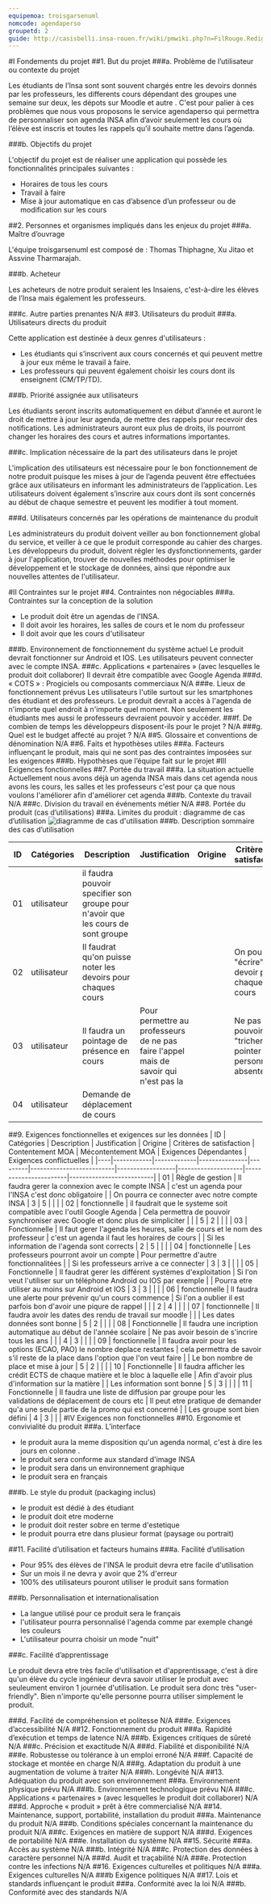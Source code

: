 ```yaml
---
equipemoa: troisgarsenuml
nomcode: agendaperso
groupetd: 2
guide: http://casisbelli.insa-rouen.fr/wiki/pmwiki.php?n=FilRouge.RedigerCdc
---
```


#I	Fondements du projet
##1. But du projet
###a. Problème de l’utilisateur ou contexte du projet 

Les étudiants de l’Insa sont sont souvent chargés entre les devoirs donnés par les professeurs, les differents cours dépendant des groupes  une semaine sur deux, les dépots sur Moodle et autre .
C'est pour palier à ces problèmes que nous vous proposons le service agendaperso qui permettra de personnaliser son agenda INSA afin d’avoir seulement les cours où l’élève est inscris et toutes les rappels qu’il souhaite mettre dans l’agenda.

###b. Objectifs du projet

L'objectif du projet est de réaliser une application qui possède les fonctionnalités principales suivantes :

* Horaires de tous les cours 
* Travail à faire
* Mise à jour automatique en cas d’absence d’un professeur ou de modification sur les cours


##2. Personnes et organismes impliqués dans les enjeux du projet 
###a. Maître d’ouvrage

L'équipe troisgarsenuml est composé de : Thomas Thiphagne, Xu Jitao et Assvine Tharmarajah.

###b. Acheteur

Les acheteurs de notre produit seraient les Insaiens, c'est-à-dire les élèves de l’Insa mais également les professeurs.

###c. Autre parties prenantes
N/A
##3. Utilisateurs du produit
###a.	Utilisateurs directs du produit

Cette application est destinée à deux genres d'utilisateurs :

* Les étudiants qui s’inscrivent aux cours concernés et qui peuvent mettre à jour eux même le travail à faire.
* Les professeurs qui peuvent également choisir les cours dont ils enseignent (CM/TP/TD).

###b. Priorité assignée aux utilisateurs

Les étudiants seront inscrits automatiquement en début d’année et auront le droit de mettre à jour leur agenda, de mettre des rappels pour recevoir des notifications. Les administrateurs auront eux plus de droits, ils pourront changer les horaires des cours et autres informations importantes.

###c. Implication nécessaire de la part des utilisateurs dans le projet

L'implication des utilisateurs est nécessaire pour le bon fonctionnement de notre produit puisque les mises à jour de l’agenda peuvent être effectuées grâce aux utilisateurs en informant les administrateurs de l’application.
Les utilisateurs doivent également s’inscrire aux cours dont ils sont concernés au début de chaque semestre et peuvent les modifier à tout moment.

###d. Utilisateurs concernés par les opérations de maintenance du produit

Les administrateurs du produit doivent veiller au bon fonctionnement global du service, et veiller à ce que le produit corresponde au cahier des charges.
Les développeurs du produit, doivent régler les dysfonctionnements, garder à jour l'application, trouver de nouvelles méthodes pour optimiser le développement et le stockage de données, ainsi que répondre aux nouvelles attentes de l'utilisateur.

#II	Contraintes sur le projet 
##4. Contraintes non négociables
###a. Contraintes sur la conception de la solution
* Le produit doit être un agendas de l'INSA.
* Il doit avoir les horaires, les salles de cours et le nom du professeur
* Il doit avoir que les cours d'utilisateur

###b. Environnement de fonctionnement du système actuel
Le produit devrait fonctionner sur Android et IOS. Les utilisateurs peuvent connecter avec le compte INSA.
###c. Applications « partenaires » (avec lesquelles le produit doit collaborer)
Il devrait être compatible avec Google Agenda
###d. « COTS » : Progiciels ou composants commerciaux
N/A
###e. Lieux de fonctionnement prévus
Les utilisateurs l'utile surtout sur les smartphones des étudiant et des professeurs. Le produit devrait a accès à l'agenda de n'importe quel endroit à n'importe quel moment. Non seulement les étudiants mes aussi le professeurs devraient pouvoir y accéder.
###f. De combien de temps les développeurs disposent-ils pour le projet ?
N/A
###g. Quel est le budget affecté au projet ?
N/A
##5. Glossaire et conventions de dénomination
N/A
##6. Faits et hypothèses utiles
###a. Facteurs influençant le produit, mais qui ne sont pas des contraintes imposées sur les exigences
###b. Hypothèses que l’équipe fait sur le projet 
#III	Exigences fonctionnelles
##7. Portée du travail
###a. La situation actuelle
Actuellement nous avons déjà un agenda INSA mais dans cet agenda nous avons les cours, les salles et les professeurs c'est pour ça que nous voulons l'améliorer afin d'améliorer cet agenda
###b. Contexte du travail
N/A
###c. Division du travail en événements métier
N/A
##8. Portée du produit (cas d’utilisations)
###a. Limites du produit : diagramme de cas d’utilisation
![diagramme de cas d'utilisation](https://github.com/umlp/filr2017p-troisgarsenuml/blob/master/1.INIT/diagramme%20aux%20limites.png)
###b. Description sommaire des cas d’utilisation

| ID | Catégories | Description | Justification | Origine | Critères de satisfaction | Contentement MOA | Mécontentement MOA | Exigences Dépendantes | Exigences conflictuelles |
|----|------------|-------------|---------------|---------|--------------------------|------------------|--------------------|-----------------------|--------------------------|
| 01 | utilisateur  |     il faudra pouvoir specifier son groupe pour n'avoir que les cours de sont groupe     |          |        |           |    3      |     3     |           |            |
| 02  | utilisateur |    Il faudrat qu'on puisse noter les devoirs pour chaques cours      |          |        |     On pourra "écrire" les devoir pour chaque cours      |    4      |     3     |           |            |
| 03  | utilisateur  |     Il faudra un pointage de présence en cours     |      Pour permettre au professeurs de ne pas faire l'appel mais de savoir qui n'est pas la    |        |      Ne pas pouvoir "tricher", pointer une personne absente     |     5     |     2     |           |            |
| 04  | utilisateur |     Demande de déplacement de cours     |          |        |             |     5     |    3      |           |            |

##9. Exigences fonctionnelles et exigences sur les données
| ID | Catégories | Description | Justification | Origine | Critères de satisfaction | Contentement MOA | Mécontentement MOA | Exigences Dépendantes | Exigences conflictuelles |
|----|------------|-------------|---------------|---------|--------------------------|------------------|--------------------|-----------------------|--------------------------|
| 01 | Règle de gestion |  Il faudra gerer la connexion avec le compte INSA |     c'est un agenda pour l'INSA c'est donc obligatoire     |        |     On pourra ce connecter avec notre compte INSA        |     3     |     5     |           |            |
| 02 |  fonctionnelle  |   il faudrait que le systeme soit compatible avec l'outil Google Agenda       |     Cela permettra de pouvoir synchroniser avec Google et donc plus de simpliciter     |       |             |    5     |     2     |           |            |
| 03 | Fonctionnelle |   Il faut gerer l'agenda les heures, salle de cours et le nom des professeur       |    c'est un agenda il faut les horaires de cours      |        |       Si les information de l'agenda sont corrects      |     2     |      5    |           |            |
| 04	| fonctionnelle |     Les professeurs pourront avoir un compte     |     Pour permettre d'autre fonctionnalitées     |        |      Si les professeurs arrive a ce connecter       |    3      |    3      |           |            |
| 05  | Fonctionnelle |    Il faudrat gerer les différent systèmes d'exploitation      |    Si l'on veut l'utiliser sur un téléphone Android ou IOS par exemple      |       |     Pourra etre utiliser au moins sur Android et IOS      |      3    |   3       |           |            |
| 06  | fonctionnelle |    Il faudra une alerte pour prévenir qu'un cours commence     |    Si l'on a oublier il est parfois bon d'avoir une piqure de rappel      |        |             |     2     |     4     |           |            |
| 07  | fonctionnelle  |    Il faudra avoir les dates des rendu de travail sur moodle     |          |        |      Les dates données sont bonne       |     5     |     2     |           |            |
| 08 | Fonctionnelle  |     Il faudra une incription automatique au début de l'année scolaire     |     Ne pas avoir besoin de s'incrire tous les ans     |        |          |     4     |    3      |           |            |
| 09  | fonctionnelle |     Il faudra avoir pour les options (ECAO, PAO) le nombre deplace restantes     |     cela permettra de savoir s'il reste de la place dans l'option que l'on veut faire     |        |      Le bon nombre de place et mise à jour       |       5   |     2     |           |            |
| 10  | Fonctionnelle  |    Il faudra afficher les crédit ECTS de chaque matière et le bloc à laquelle elle      |     Afin d'avoir plus d'information sur la matière     |       |      Les information sont bonne      |     5     |     3     |           |            |
| 11  | Fonctionnelle  |     Il faudra une liste de diffusion par groupe pour les validations de déplacement de cours etc     | Il peut etre pratique de demander qu'a une seule partie de la promo qui est concerné    |        |       Les groupe sont bien défini      |     4     |    3      |           |            |
#IV	Exigences non fonctionnelles
##10. Ergonomie et convivialité du produit
###a. L’interface

* le produit aura la meme disposition qu'un agenda normal, c'est à dire les jours en colonne .
* le produit sera conforme aux standard d'image INSA
* le produit sera dans un environnement graphique
* le produit sera en français 

###b. Le style du produit (packaging inclus)

* le produit est dédié à des étudiant
* le produit doit etre moderne
* le produit doit rester sobre en terme d'estetique
* le produit pourra etre dans plusieur format (paysage ou portrait)

##11. Facilité d’utilisation et facteurs humains 
###a. Facilité d’utilisation

* Pour 95% des élèves de l'INSA le produit devra etre facile d'utilisation
* Sur un mois il ne devra y avoir que 2% d'erreur
* 100% des utilisateurs pouront utiliser le produit sans formation

###b. Personnalisation et internationalisation

* La langue utilisé pour ce produit sera le français
* l'utilisateur pourra personnalisé l'agenda comme par exemple changé les couleurs
* L'utilisateur pourra choisir un mode "nuit"

###c. Facilité d’apprentissage

Le produit devra etre très facile d'utilisation et d'apprentissage, c'est à dire qu'un élève du cycle ingénieur devra savoir utiliser le produit avec seuleument environ 1 journée d'utilisation. Le produit sera donc très "user-friendly". Bien n'importe qu'elle personne pourra utiliser simplement le produit.

###d. Facilité de compréhension et politesse
N/A
###e. Exigences d’accessibilité
N/A
##12. Fonctionnement du produit
###a. Rapidité d’exécution et temps de latence
N/A
###b. Exigences critiques de sûreté
N/A
###c. Précision et exactitude
N/A
###d. Fiabilité et disponibilité
N/A
###e. Robustesse ou tolérance à un emploi erroné
N/A
###f. Capacité de stockage et montée en charge
N/A
###g. Adaptation du produit à une augmentation de volume à traiter
N/A
###h. Longévité
N/A
##13. Adéquation du produit avec son environnement
###a. Environnement physique prévu
N/A
###b. Environnement technologique prévu
N/A
###c. Applications « partenaires » (avec lesquelles le produit doit collaborer) 
N/A
###d. Approche « produit » prêt à être commercialisé
N/A
##14. Maintenance, support, portabilité, installation du produit
###a. Maintenance du produit 
N/A
###b. Conditions spéciales concernant la maintenance du produit
N/A
###c. Exigences en matière de support
N/A
###d. Exigences de portabilité
N/A
###e. Installation du système
N/A
##15. Sécurité
###a. Accès au système
N/A
###b. Intégrité
N/A
###c. Protection des données à caractère personnel
N/A
###d. Audit et traçabilité
N/A
###e. Protection contre les infections
N/A
##16. Exigences culturelles et politiques 
N/A
###a. Exigences culturelles
N/A
###b Exigence politiques
N/A
##17. Lois et standards influençant le produit
###a. Conformité avec la loi
N/A
###b. Conformité avec des standards
N/A
